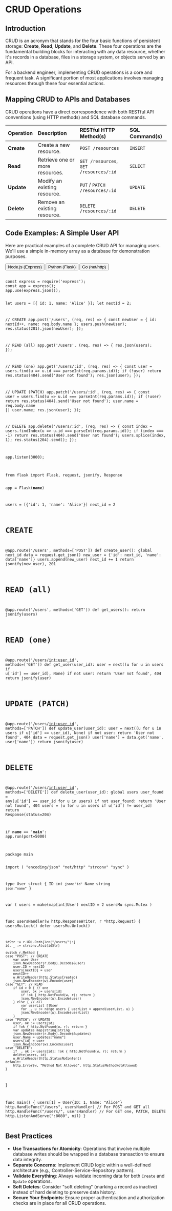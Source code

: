 # CRUD Operations

## Introduction

CRUD is an acronym that stands for the four basic functions of persistent storage: **Create**, **Read**, **Update**, and **Delete**. These four operations are the fundamental building blocks for interacting with any data resource, whether it's records in a database, files in a storage system, or objects served by an API.

For a backend engineer, implementing CRUD operations is a core and frequent task. A significant portion of most applications involves managing resources through these four essential actions.

## Mapping CRUD to APIs and Databases

CRUD operations have a direct correspondence with both RESTful API conventions (using HTTP methods) and SQL database commands.

| Operation | Description                                                              | RESTful HTTP Method(s)              | SQL Command(s)                                    |
| :-------- | :----------------------------------------------------------------------- | :---------------------------------- | :------------------------------------------------ |
| **Create**  | Create a new resource.                                                   | `POST /resources`                   | `INSERT`                                          |
| **Read**    | Retrieve one or more resources.                                          | `GET /resources`, `GET /resources/:id` | `SELECT`                                          |
| **Update**  | Modify an existing resource.                                             | `PUT` / `PATCH /resources/:id`      | `UPDATE`                                          |
| **Delete**  | Remove an existing resource.                                             | `DELETE /resources/:id`             | `DELETE`                                          |

## Code Examples: A Simple User API

Here are practical examples of a complete CRUD API for managing users. We'll use a simple in-memory array as a database for demonstration purposes.

<div class="code-tabs">
  <div class="tab-buttons">
    <button class="tab-button active" data-lang="nodejs">Node.js (Express)</button>
    <button class="tab-button" data-lang="python">Python (Flask)</button>
    <button class="tab-button" data-lang="go">Go (net/http)</button>
  </div>
  <div class="tab-content active" data-lang="nodejs">
<pre><code class="language-javascript">
const express = require('express');
const app = express();
app.use(express.json());

let users = [{ id: 1, name: 'Alice' }];
let nextId = 2;

// CREATE
app.post('/users', (req, res) => {
    const newUser = { id: nextId++, name: req.body.name };
    users.push(newUser);
    res.status(201).json(newUser);
});

// READ (all)
app.get('/users', (req, res) => {
    res.json(users);
});

// READ (one)
app.get('/users/:id', (req, res) => {
    const user = users.find(u => u.id === parseInt(req.params.id));
    if (!user) return res.status(404).send('User not found');
    res.json(user);
});

// UPDATE (PATCH)
app.patch('/users/:id', (req, res) => {
    const user = users.find(u => u.id === parseInt(req.params.id));
    if (!user) return res.status(404).send('User not found');
    user.name = req.body.name || user.name;
    res.json(user);
});

// DELETE
app.delete('/users/:id', (req, res) => {
    const index = users.findIndex(u => u.id === parseInt(req.params.id));
    if (index === -1) return res.status(404).send('User not found');
    users.splice(index, 1);
    res.status(204).send();
});

app.listen(3000);
</code></pre>
  </div>
  <div class="tab-content" data-lang="python">
<pre><code class="language-python">
from flask import Flask, request, jsonify, Response

app = Flask(__name__)

users = [{'id': 1, 'name': 'Alice'}]
next_id = 2

# CREATE
@app.route('/users', methods=['POST'])
def create_user():
    global next_id
    data = request.get_json()
    new_user = {'id': next_id, 'name': data['name']}
    users.append(new_user)
    next_id += 1
    return jsonify(new_user), 201

# READ (all)
@app.route('/users', methods=['GET'])
def get_users():
    return jsonify(users)

# READ (one)
@app.route('/users/<int:user_id>', methods=['GET'])
def get_user(user_id):
    user = next((u for u in users if u['id'] == user_id), None)
    if not user:
        return 'User not found', 404
    return jsonify(user)

# UPDATE (PATCH)
@app.route('/users/<int:user_id>', methods=['PATCH'])
def update_user(user_id):
    user = next((u for u in users if u['id'] == user_id), None)
    if not user:
        return 'User not found', 404
    data = request.get_json()
    user['name'] = data.get('name', user['name'])
    return jsonify(user)

# DELETE
@app.route('/users/<int:user_id>', methods=['DELETE'])
def delete_user(user_id):
    global users
    user_found = any(u['id'] == user_id for u in users)
    if not user_found:
        return 'User not found', 404
    users = [u for u in users if u['id'] != user_id]
    return Response(status=204)

if __name__ == '__main__':
    app.run(port=5000)
</code></pre>
  </div>
  <div class="tab-content" data-lang="go">
<pre><code class="language-go">
package main

import (
	"encoding/json"
	"net/http"
	"strconv"
	"sync"
)

type User struct {
	ID   int    `json:"id"`
	Name string `json:"name"`
}

var (
	users   = make(map[int]User)
	nextID  = 2
	usersMu sync.Mutex
)

func usersHandler(w http.ResponseWriter, r *http.Request) {
	usersMu.Lock()
	defer usersMu.Unlock()
	
	idStr := r.URL.Path[len("/users/"):]
	id, _ := strconv.Atoi(idStr)

	switch r.Method {
	case "POST": // CREATE
		var user User
		json.NewDecoder(r.Body).Decode(&user)
		user.ID = nextID
		users[nextID] = user
		nextID++
		w.WriteHeader(http.StatusCreated)
		json.NewEncoder(w).Encode(user)
	case "GET": // READ
		if id > 0 { // one
			user, ok := users[id]
			if !ok { http.NotFound(w, r); return }
			json.NewEncoder(w).Encode(user)
		} else { // all
			var userList []User
			for _, u := range users { userList = append(userList, u) }
			json.NewEncoder(w).Encode(userList)
		}
	case "PATCH": // UPDATE
		user, ok := users[id]
		if !ok { http.NotFound(w, r); return }
		var updates map[string]string
		json.NewDecoder(r.Body).Decode(&updates)
		user.Name = updates["name"]
		users[id] = user
		json.NewEncoder(w).Encode(user)
	case "DELETE":
		if _, ok := users[id]; !ok { http.NotFound(w, r); return }
		delete(users, id)
		w.WriteHeader(http.StatusNoContent)
	default:
		http.Error(w, "Method Not Allowed", http.StatusMethodNotAllowed)
	}
}

func main() {
    users[1] = User{ID: 1, Name: "Alice"}
	http.HandleFunc("/users", usersHandler) // For POST and GET all
	http.HandleFunc("/users/", usersHandler) // For GET one, PATCH, DELETE
	http.ListenAndServe(":8080", nil)
}
</code></pre>
  </div>
</div>

## Best Practices
*   **Use Transactions for Atomicity**: Operations that involve multiple database writes should be wrapped in a database transaction to ensure data integrity.
*   **Separate Concerns**: Implement CRUD logic within a well-defined architecture (e.g., Controller-Service-Repository pattern).
*   **Validate Everything**: Always validate incoming data for both `Create` and `Update` operations.
*   **Soft Deletes**: Consider "soft deleting" (marking a record as inactive) instead of hard deleting to preserve data history.
*   **Secure Your Endpoints**: Ensure proper authentication and authorization checks are in place for all CRUD operations.